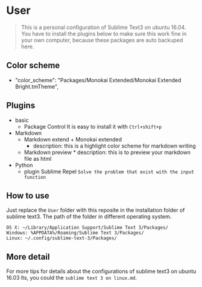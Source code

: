 #  User
> This is a personal configuration of Sublime Text3 on ubuntu 16.04.
You have to install the plugins below to make sure this work fine in your own computer, because these packages are auto backuped here.

## Color scheme
 + "color_scheme": "Packages/Monokai Extended/Monokai Extended Bright.tmTheme",

## Plugins
+ basic
    - Package Control
    It is easy to install it with `Ctrl+shift+p`
+ Markdown
    - Markdown extend + Monokai extended
        * description: this is  a highlight color scheme for markdown writing
    - Markdown preview
            * description: this is to preview your markdown file as html
+ Python
    -  plugin Sublime Repel
        `Solve the problem that exist with the input function`

## How to use
Just replace the `User` folder with this reposite in the installation folder of sublime text3.
The path of the folder in different operating system.
```
OS X: ~/Library/Application Support/Sublime Text 3/Packages/
Windows: %APPDATA%/Roaming/Sublime Text 3/Packages/
Linux: ~/.config/sublime-text-3/Packages/
```
## More detail
For more tips for details about the configurations of sublime text3 on ubuntu 16.03 lts, you could the `sublime text 3 on linux.md`.
